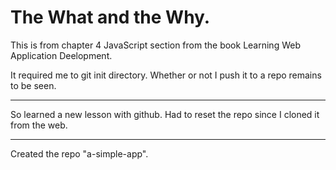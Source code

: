 # The What and the Why.

This is from chapter 4 JavaScript section from the book 
Learning Web Application Deelopment. 

It required me to git init directory. Whether or not I push it to a
repo remains to be seen.

---

So learned a new lesson with github. Had to reset the repo since I cloned it from the web.

---

Created the repo "a-simple-app". 
